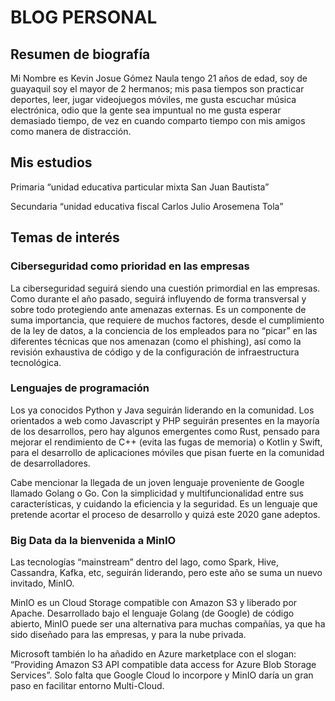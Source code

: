 # BLOG PERSONAL


## Resumen de biografía

Mi Nombre es Kevin Josue Gómez Naula tengo 21 años de edad, soy de guayaquil soy el mayor de 2 hermanos; mis pasa tiempos son practicar deportes, leer, jugar videojuegos móviles, me gusta escuchar música electrónica, odio que la gente sea impuntual no me gusta esperar demasiado tiempo, de vez en cuando comparto tiempo con mis amigos como manera de distracción.

## Mis estudios

Primaria “unidad educativa particular mixta San Juan Bautista”

Secundaria “unidad educativa fiscal Carlos Julio Arosemena Tola”

## Temas de interés

### Ciberseguridad como prioridad en las empresas
La ciberseguridad seguirá siendo una cuestión primordial en las empresas. Como durante el año pasado, seguirá influyendo de forma transversal y sobre todo protegiendo ante amenazas externas. Es un componente de suma importancia, que requiere de muchos factores, desde el cumplimiento de la ley de datos, a la conciencia de los empleados para no “picar” en las diferentes técnicas que nos amenazan (como el phishing), así como la revisión exhaustiva de código y de la configuración de infraestructura tecnológica.

### Lenguajes de programación
Los ya conocidos Python y Java seguirán liderando en la comunidad. Los orientados a web como Javascript y PHP seguirán presentes en la mayoría de los desarrollos, pero hay algunos emergentes como Rust, pensado para mejorar el rendimiento de C++ (evita las fugas de memoria) o Kotlin y Swift, para el desarrollo de aplicaciones móviles que pisan fuerte en la comunidad de desarrolladores.

Cabe mencionar la llegada de un joven lenguaje proveniente de Google llamado Golang o Go. Con la simplicidad y multifuncionalidad entre sus características, y cuidando la eficiencia y la seguridad. Es un lenguaje que pretende acortar el proceso de desarrollo y quizá este 2020 gane adeptos.

### Big Data da la bienvenida a MinIO
Las tecnologías “mainstream” dentro del lago, como Spark, Hive, Cassandra, Kafka, etc, seguirán liderando, pero este año se suma un nuevo invitado, MinIO.

MinIO es un Cloud Storage compatible con Amazon S3 y liberado por Apache. Desarrollado bajo el lenguaje Golang (de Google) de código abierto, MinIO puede ser una alternativa para muchas compañías, ya que ha sido diseñado para las empresas, y para la nube privada.

Microsoft también lo ha añadido en Azure marketplace con el slogan: “Providing Amazon S3 API compatible data access for Azure Blob Storage Services”. Solo falta que Google Cloud lo incorpore y MinIO daría un gran paso en facilitar entorno Multi-Cloud.

